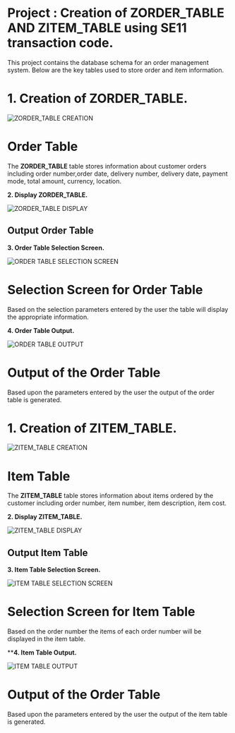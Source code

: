 # Project : Creation of  ZORDER_TABLE AND ZITEM_TABLE using SE11 transaction code.

This project contains the database schema for an order management system. Below are the key tables used to store order and item information.

# 1. Creation of ZORDER_TABLE.

![ZORDER_TABLE CREATION](https://github.com/user-attachments/assets/f339d97b-facd-4f4c-905b-4bc4c391edfd)
# Order Table

The **ZORDER_TABLE** table stores information about customer orders including order number,order date, delivery number, delivery date, payment mode, total amount, currency, location.

**2. Display ZORDER_TABLE.**

![ZORDER_TABLE DISPLAY](https://github.com/user-attachments/assets/a804d75e-76c1-41d9-8ac4-941b3e996a86)
## Output Order Table

**3. Order Table Selection Screen.**

![ORDER TABLE  SELECTION SCREEN](https://github.com/user-attachments/assets/5258c7fc-459d-483b-9735-7d007913cc16)
# Selection Screen for Order Table

Based on the selection parameters entered by the user the table will display the appropriate information.

**4. Order Table Output.**

![ORDER TABLE  OUTPUT](https://github.com/user-attachments/assets/e123b325-6ce9-4b93-bbc6-335d8d322c8b)
# Output of the Order Table

Based upon the parameters entered by the user the output of the order table is generated.

# 1. Creation of ZITEM_TABLE.

![ZITEM_TABLE CREATION](https://github.com/user-attachments/assets/7c715650-57d4-4616-9378-09423fb01f26)
# Item Table

The **ZITEM_TABLE** table stores information about items ordered by the customer including order number, item number, item description, item cost.

**2. Display ZITEM_TABLE.**

![ZITEM_TABLE DISPLAY](https://github.com/user-attachments/assets/e587c8f8-fcb7-473c-abf9-f80f5cfd188b)
## Output Item Table


**3. Item Table Selection Screen.**

![ITEM  TABLE SELECTION SCREEN](https://github.com/user-attachments/assets/858c0e82-dc12-4d9c-8d62-2e5343a4c87d)
# Selection Screen for Item Table

Based on the order number the items of each order number will be displayed in the item table.

****4. Item Table Output.**

![ITEM TABLE  OUTPUT](https://github.com/user-attachments/assets/a352f21e-6b8a-4efa-8812-9568dd27154e)
# Output of the Order Table

Based upon the parameters entered by the user the output of the item table is generated.










